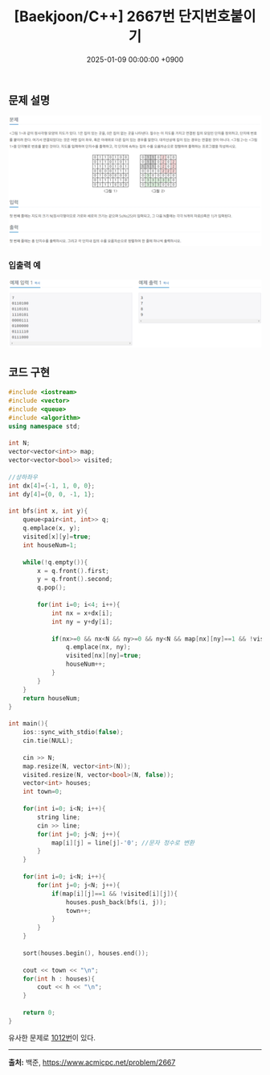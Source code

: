 ﻿---
classes: wide
toc: true
toc_label: "My Table of Contents"
#toc_icon: "cog"
layout: single
title: "[Baekjoon/C++] 2667번 단지번호붙이기"
date: "2025-01-09 00:00:00 +0900"
last_modified_at: "2025-01-09 00:00:00 +0900"
categories:
  - Baekjoon
tags:
  - c++
  - silver1
author_profile: true
sidebar:
    nav: docs
---
 
## 문제 설명
![problem_ex](/assets/img/2667.png)

### 입출력 예
![problem_ex](/assets/img/2667_ex.png)

## 코드 구현 
```c++
#include <iostream>
#include <vector>
#include <queue>
#include <algorithm>
using namespace std;

int N;
vector<vector<int>> map;
vector<vector<bool>> visited;

//상하좌우
int dx[4]={-1, 1, 0, 0};
int dy[4]={0, 0, -1, 1};

int bfs(int x, int y){
    queue<pair<int, int>> q;
    q.emplace(x, y);
    visited[x][y]=true;
    int houseNum=1;

    while(!q.empty()){
        x = q.front().first;
        y = q.front().second;
        q.pop();

        for(int i=0; i<4; i++){
            int nx = x+dx[i];
            int ny = y+dy[i];

            if(nx>=0 && nx<N && ny>=0 && ny<N && map[nx][ny]==1 && !visited[nx][ny]){
                q.emplace(nx, ny);
                visited[nx][ny]=true;
                houseNum++;
            }
        }
    } 
    return houseNum;  
}

int main(){
    ios::sync_with_stdio(false);
    cin.tie(NULL);

    cin >> N;
    map.resize(N, vector<int>(N));
    visited.resize(N, vector<bool>(N, false));
    vector<int> houses;
    int town=0;

    for(int i=0; i<N; i++){
        string line;
        cin >> line;
        for(int j=0; j<N; j++){
            map[i][j] = line[j]-'0'; //문자 정수로 변환
        }
    }

    for(int i=0; i<N; i++){
        for(int j=0; j<N; j++){
            if(map[i][j]==1 && !visited[i][j]){
                houses.push_back(bfs(i, j));
                town++;
            }
        }
    }

    sort(houses.begin(), houses.end());

    cout << town << "\n";
    for(int h : houses){
        cout << h << "\n";
    }

    return 0;
}
```
유사한 문제로 [1012번](https://www.acmicpc.net/problem/1012)이 있다.

---
**출처:** 백준, https://www.acmicpc.net/problem/2667